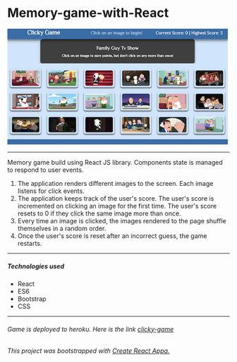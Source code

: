 # Memory-game-with-React

<img src = "./img/Screen-Shot.png" alt = "fam-clicky">

<hr>
Memory game build using React JS library. Components state is managed to respond to user events.

<ol>
<li>The application renders different images to the screen. Each image listens for click events.</li>
<li>The application keeps track of the user's score. The user's score is incremented on clicking an image for the first time. The user's score resets to 0 if they click the same image more than once.</li>
<li>Every time an image is clicked, the images rendered to the page shuffle themselves in a random order.</li>
<li>Once the user's score is reset after an incorrect guess, the game restarts.</li>
</ol>
<hr>
<h5>Technologies used</h5>
<ul>
<li>React</li>
<li>ES6</li>
<li>Bootstrap</li>
<li>CSS</li>
</ul>
<hr>
<h6>Game is deployed to heroku. Here is the link <a href = "https://nameless-bayou-97416.herokuapp.com/" target="_blank">clicky-game</a></h6>

<h6>This project was bootstrapped with <a href = "https://github.com/facebook/create-react-app" target = "_blank">Create React App</>a.</h6>

